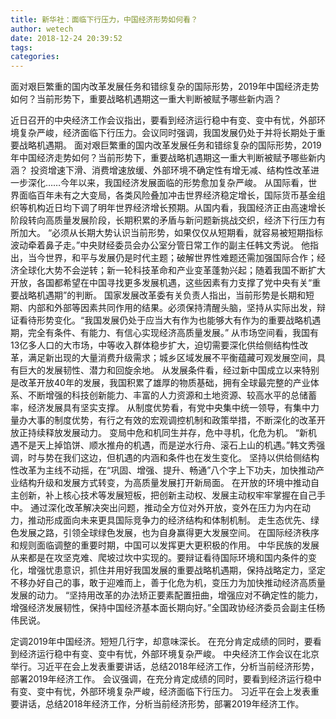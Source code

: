 ```yaml
---
title: 新华社：面临下行压力，中国经济形势如何看？
author: wetech
date: 2018-12-24 20:39:52
tags: 
categories: 
---
```

面对艰巨繁重的国内改革发展任务和错综复杂的国际形势，2019年中国经济走势如何？当前形势下，重要战略机遇期这一重大判断被赋予哪些新内涵？
<!-- more -->
近日召开的中央经济工作会议指出，要看到经济运行稳中有变、变中有忧，外部环境复杂严峻，经济面临下行压力。会议同时强调，我国发展仍处于并将长期处于重要战略机遇期。
面对艰巨繁重的国内改革发展任务和错综复杂的国际形势，2019年中国经济走势如何？当前形势下，重要战略机遇期这一重大判断被赋予哪些新内涵？
投资增速下滑、消费增速放缓、外部环境不确定性有增无减、结构性改革进一步深化……今年以来，我国经济发展面临的形势愈加复杂严峻。
从国际看，世界面临百年未有之大变局，各类风险叠加冲击世界经济稳定增长，国际货币基金组织等机构近日均下调了明年世界经济增长预期。从国内看，我国经济正由高速增长阶段转向高质量发展阶段，长期积累的矛盾与新问题新挑战交织，经济下行压力有所加大。
“必须从长期大势认识当前形势，如果仅仅从短期看，就容易被短期指标波动牵着鼻子走。”中央财经委员会办公室分管日常工作的副主任韩文秀说。
他指出，当今世界，和平与发展仍是时代主题；破解世界性难题还需加强国际合作；经济全球化大势不会逆转；新一轮科技革命和产业变革蓬勃兴起；随着我国不断扩大开放，各国都希望在中国寻找更多发展机遇，这些因素有力支撑了党中央有关“重要战略机遇期”的判断。
国家发展改革委有关负责人指出，当前形势是长期和短期、内部和外部等因素共同作用的结果。必须保持清醒头脑，坚持从实际出发，辩证看待形势变化。“我国发展仍处于应当大有作为也能够大有作为的重要战略机遇期，完全有条件、有能力、有信心实现经济高质量发展。”
从市场空间看，我国有13亿多人口的大市场，中等收入群体稳步扩大，迫切需要深化供给侧结构性改革，满足新出现的大量消费升级需求；城乡区域发展不平衡蕴藏可观发展空间，具有巨大的发展韧性、潜力和回旋余地。
从发展条件看，经过新中国成立以来特别是改革开放40年的发展，我国积累了雄厚的物质基础，拥有全球最完整的产业体系、不断增强的科技创新能力、丰富的人力资源和土地资源、较高水平的总储蓄率，经济发展具有坚实支撑。
从制度优势看，有党中央集中统一领导，有集中力量办大事的制度优势，有行之有效的宏观调控机制和政策举措，不断深化的改革开放正持续释放发展动力。
变局中危和机同生并存，危中寻机，化危为机。
“新机遇不是天上掉馅饼、顺水推舟的机遇，而是逆水行舟、滚石上山的机遇。”韩文秀强调，时与势在我们这边，但机遇的内涵和条件也在发生变化。
坚持以供给侧结构性改革为主线不动摇，在“巩固、增强、提升、畅通”八个字上下功夫，加快推动产业结构升级和发展方式转变，为高质量发展打开新局面。
在开放的环境中推动自主创新，补上核心技术等发展短板，把创新主动权、发展主动权牢牢掌握在自己手中。
通过深化改革解决突出问题，推动全方位对外开放，变外在压力为内在动力，推动形成面向未来更具国际竞争力的经济结构和体制机制。
走生态优先、绿色发展之路，引领全球绿色发展，也为自身赢得更大发展空间。
在国际经济秩序和规则面临调整的重要时期，中国可以发挥更大更积极的作用。
中华民族的发展从来都是在攻坚克难、爬坡过坎中实现的。要辩证看待国际环境和国内条件的变化，增强忧患意识，抓住并用好我国发展的重要战略机遇期，保持战略定力，坚定不移办好自己的事，敢于迎难而上，善于化危为机，变压力为加快推动经济高质量发展的动力。
“坚持用改革的办法矫正要素配置扭曲，增强应对不确定性的能力，增强经济发展韧性，保持中国经济基本面长期向好。”全国政协经济委员会副主任杨伟民说。
 
 
定调2019年中国经济。短短几行字，却意味深长。
在充分肯定成绩的同时，要看到经济运行稳中有变、变中有忧，外部环境复杂严峻。
中央经济工作会议在北京举行。习近平在会上发表重要讲话，总结2018年经济工作，分析当前经济形势，部署2019年经济工作。
会议强调，在充分肯定成绩的同时，要看到经济运行稳中有变、变中有忧，外部环境复杂严峻，经济面临下行压力。
习近平在会上发表重要讲话，总结2018年经济工作，分析当前经济形势，部署2019年经济工作。
